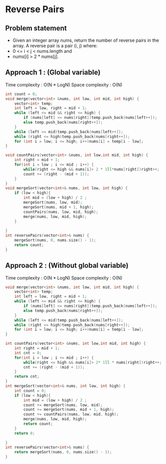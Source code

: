 # Reverse Pairs

## Problem statement

- Given an integer array nums, return the number of reverse pairs in the array. A reverse pair is a pair (i, j) where:
- 0 <= i < j < nums.length and
- nums[i] > 2 * nums[j].


## Approach 1 : (Global variable)

Time complexity : O(N \* LogN) 
Space complexity : O(N)

```cpp
int count = 0;
void merge(vector<int> &nums, int low, int mid, int high) {
    vector<int> temp;
    int left = low, right = mid + 1;  
    while (left <= mid && right <= high) {
        if (nums[left] <= nums[right])temp.push_back(nums[left++]);
        else temp.push_back(nums[right++]);
    }
    while (left <= mid)temp.push_back(nums[left++]);
    while (right <= high)temp.push_back(nums[right++]);
    for (int i = low; i <= high; i++)nums[i] = temp[i - low];
}

void countPairs(vector<int> &nums, int low,int mid, int high) {
    int right = mid + 1;
    for(int i = low ; i <= mid ; i++) {
        while(right <= high && nums[i]> 2 * 1ll*nums[right])right++;
        count += (right - (mid + 1));
    }
}
void mergeSort(vector<int>& nums, int low, int high) {
    if (low < high){
        int mid = (low + high) / 2 ;
        mergeSort(nums, low, mid);
        mergeSort(nums, mid + 1, high);
        countPairs(nums, low, mid, high);
        merge(nums, low, mid, high);
    }
    
}
int reversePairs(vector<int>& nums) {
    mergeSort(nums, 0, nums.size() - 1);
    return count;
}
```

## Approach 2 : (Without global variable)

Time complexity : O(N \* LogN) 
Space complexity : O(N)

```cpp
void merge(vector<int> &nums, int low, int mid, int high) {
    vector<int> temp;
    int left = low, right = mid + 1;  
    while (left <= mid && right <= high) {
        if (nums[left] <= nums[right])temp.push_back(nums[left++]);
        else temp.push_back(nums[right++]);
    }
    while (left <= mid)temp.push_back(nums[left++]);
    while (right <= high)temp.push_back(nums[right++]);
    for (int i = low; i <= high; i++)nums[i] = temp[i - low];
}

int countPairs(vector<int> &nums, int low,int mid, int high) {
    int right = mid + 1;
    int cnt = 0;
    for(int i = low ; i <= mid ; i++) {
        while(right <= high && nums[i]> 2* 1ll * nums[right])right++;
        cnt += (right - (mid + 1));
    }
    return cnt;
}
int mergeSort(vector<int>& nums, int low, int high) {
    int count = 0;
    if (low < high){
        int mid = (low + high) / 2 ;
        count += mergeSort(nums, low, mid);
        count += mergeSort(nums, mid + 1, high);
        count += countPairs(nums, low, mid, high);
        merge(nums, low, mid, high);
        return count;
    }
    return 0;
    
}
int reversePairs(vector<int>& nums) {
    return mergeSort(nums, 0, nums.size() - 1);
}
```